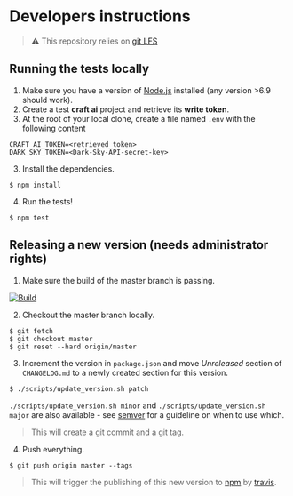 # Developers instructions #

> :warning: This repository relies on [git LFS](https://git-lfs.github.com)

## Running the tests locally ##

1. Make sure you have a version of [Node.js](https://nodejs.org) installed (any version >6.9 should work).
1. Create a test **craft ai** project and retrieve its **write token**.
2. At the root of your local clone, create a file named `.env` with the following content

  ```
  CRAFT_AI_TOKEN=<retrieved_token>
  DARK_SKY_TOKEN=<Dark-Sky-API-secret-key>
  ```

3. Install the dependencies.

  ```console
  $ npm install
  ```

4. Run the tests!

  ```console
  $ npm test
  ```

## Releasing a new version (needs administrator rights) ##

1. Make sure the build of the master branch is passing.

  [![Build](https://img.shields.io/travis/craft-ai/craft-ai-kit-energy/master.svg?style=flat-square)](https://travis-ci.org/craft-ai/craft-ai-kit-energy)

2. Checkout the master branch locally.

  ```console
  $ git fetch
  $ git checkout master
  $ git reset --hard origin/master
  ```

3. Increment the version in `package.json` and move _Unreleased_ section
   of `CHANGELOG.md` to a newly created section for this version.

  ```console
  $ ./scripts/update_version.sh patch
  ```

  `./scripts/update_version.sh minor` and `./scripts/update_version.sh major` are
  also available - see [semver](http://semver.org) for a guideline on when to
  use which.

  > This will create a git commit and a git tag.

4. Push everything.

  ```console
  $ git push origin master --tags
  ```

  > This will trigger the publishing of this new version to [npm](https://www.npmjs.com/package/craft-ai-kit-energy) by [travis](https://travis-ci.org/craft-ai/craft-ai-kit-energy).
